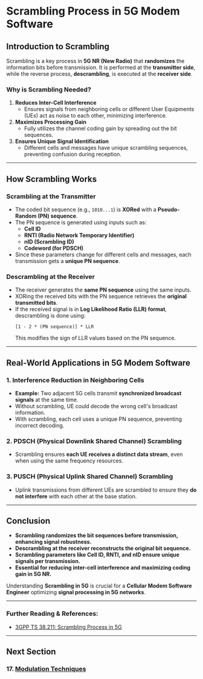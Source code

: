 # **Scrambling Process in 5G Modem Software**

## **Introduction to Scrambling**

Scrambling is a key process in **5G NR (New Radio)** that **randomizes** the information bits before transmission. It is performed at the **transmitter side**, while the reverse process, **descrambling**, is executed at the **receiver side**.

### **Why is Scrambling Needed?**
1. **Reduces Inter-Cell Interference**
   - Ensures signals from neighboring cells or different User Equipments (UEs) act as noise to each other, minimizing interference.
2. **Maximizes Processing Gain**
   - Fully utilizes the channel coding gain by spreading out the bit sequences.
3. **Ensures Unique Signal Identification**
   - Different cells and messages have unique scrambling sequences, preventing confusion during reception.

---
## **How Scrambling Works**

### **Scrambling at the Transmitter**
- The coded bit sequence (e.g., `1010...1`) is **XORed** with a **Pseudo-Random (PN) sequence**.
- The PN sequence is generated using inputs such as:
  - **Cell ID**
  - **RNTI (Radio Network Temporary Identifier)**
  - **nID (Scrambling ID)**
  - **Codeword (for PDSCH)**
- Since these parameters change for different cells and messages, each transmission gets a **unique PN sequence**.

### **Descrambling at the Receiver**
- The receiver generates the **same PN sequence** using the same inputs.
- XORing the received bits with the PN sequence retrieves the **original transmitted bits**.
- If the received signal is in **Log Likelihood Ratio (LLR) format**, descrambling is done using:
  ```
  [1 - 2 * (PN sequence)] * LLR
  ```
  This modifies the sign of LLR values based on the PN sequence.

---
## **Real-World Applications in 5G Modem Software**

### **1. Interference Reduction in Neighboring Cells**
- **Example:** Two adjacent 5G cells transmit **synchronized broadcast signals** at the same time.
- Without scrambling, UE could decode the wrong cell's broadcast information.
- With scrambling, each cell uses a unique PN sequence, preventing incorrect decoding.

### **2. PDSCH (Physical Downlink Shared Channel) Scrambling**
- Scrambling ensures **each UE receives a distinct data stream**, even when using the same frequency resources.

### **3. PUSCH (Physical Uplink Shared Channel) Scrambling**
- Uplink transmissions from different UEs are scrambled to ensure they **do not interfere** with each other at the base station.

---
## **Conclusion**
- **Scrambling randomizes the bit sequences before transmission, enhancing signal robustness.**
- **Descrambling at the receiver reconstructs the original bit sequence.**
- **Scrambling parameters like Cell ID, RNTI, and nID ensure unique signals per transmission.**
- **Essential for reducing inter-cell interference and maximizing coding gain in 5G NR.**

Understanding **Scrambling in 5G** is crucial for a **Cellular Modem Software Engineer** optimizing **signal processing in 5G networks**.

---
### **Further Reading & References:**
- [3GPP TS 38.211: Scrambling Process in 5G](https://www.3gpp.org)

---
## Next Section
### 17. [Modulation Techniques](Essential_Modules_5G_PHY/Modulation_Techniques.md)  
